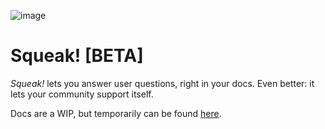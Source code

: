 ![image](https://user-images.githubusercontent.com/154479/158293709-86fb1184-0983-41d1-8498-a0608d9c2b61.png)

# Squeak! [BETA]

_Squeak!_ lets you answer user questions, right in your docs. Even better: it lets your community support itself.

Docs are a WIP, but temporarily can be found [here](https://watilo.notion.site/Docs-a1e9e845a67a414599cf56d76f941cf2).
